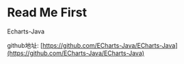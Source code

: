 # Read Me First

Echarts-Java

github地址: [https://github.com/ECharts-Java/ECharts-Java](https://github.com/ECharts-Java/ECharts-Java)

 